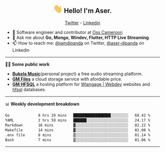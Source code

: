 <h2 align="center"> <img src="https://github.com/gabriel-TheCode/gabriel-TheCode/blob/master/gifs/Hi.gif" width="30px"> Hello! I'm Aser.</h2>
<p align="center">
  <a href="https://twitter.com/iamdipanda">Twitter</a> - 
  <a href="https://www.linkedin.com/in/aser-dipanda/">Linkedin</a>
</p>


- 🔭 Software engineer and contributor at [Oss Cameroon](https://github.com/osscameroon)
- 💬 Ask me about **Go, Mongo, Windev, Flutter, HTTP Live Streaming**
- 📫 How to reach me: [@iamdipanda](https://twitter.com/iamdipanda) on Twitter, [@aser-dipanda](https://www.linkedin.com/in/aser-dipanda/) on Linkedin

-------

👨‍💻 **Some public work**

- **[Bukela Music](https://music.bukela.co)**(personal project) a free audio streaming platform. 
- **[GM Files](https://gamesmania.io)** a cloud storage service with afordable price.
- **[GM HFSQL](https://gamesmania.io)** a hosting platform for [Wlangage | Webdev](https://pcsoft.fr/webdev/index.html) websites and [hfsql](https://pcsoft.fr/accueilpub/hfsql.htm) databases.
-------

📊 **Weekly development breakdown**

<!--START_SECTION:waka-->

```text
Go             8 hrs 29 mins   █████████████████░░░░░░░░   68.42 %
YAML           2 hrs 59 mins   ██████░░░░░░░░░░░░░░░░░░░   24.17 %
Markdown       16 mins         ▓░░░░░░░░░░░░░░░░░░░░░░░░   02.22 %
Makefile       14 mins         ▓░░░░░░░░░░░░░░░░░░░░░░░░   02.00 %
.env file      8 mins          ▒░░░░░░░░░░░░░░░░░░░░░░░░   01.14 %
Bash           7 mins          ▒░░░░░░░░░░░░░░░░░░░░░░░░   01.06 %
```

<!--END_SECTION:waka-->

-------

